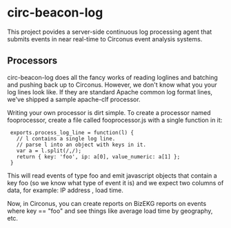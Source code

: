 # circ-beacon-log

This project povides a server-side continuous log processing agent
that submits events in near real-time to Circonus event analysis
systems.

## Processors

circ-beacon-log does all the fancy works of reading loglines and
batching and pushing back up to Circonus.  However, we don't know
what you your log lines look like.  If they are standard Apache
common log format lines, we've shipped a sample apache-clf processor.

Writing your own processor is dirt simple.  To create a processor named
fooprocessor, create a file called fooprocessor.js with a single
function in it:

     exports.process_log_line = function(l) {
       // l contains a single log line.
       // parse l into an object with keys in it.
       var a = l.split(/,/);
       return { key: 'foo', ip: a[0], value_numeric: a[1] };
     }

This will read events of type foo and emit javascript objects that
contain a key foo (so we know what type of event it is) and we expect
two columns of data, for example: IP address , load time.

Now, in Circonus, you can create reports on BizEKG reports on events
where key == "foo" and see things like average load time by geography,
etc.
